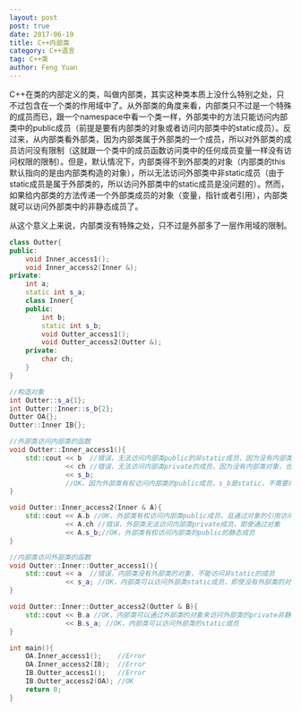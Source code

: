 ```yaml
---
layout: post
post: true
date: 2017-06-19
title: C++内部类
category: C++语言
tag: C++类
author: Feng Yuan
---
```


C++在类的内部定义的类，叫做内部类，其实这种类本质上没什么特别之处，只不过包含在一个类的作用域中了。从外部类的角度来看，内部类只不过是一个特殊的成员而已，跟一个namespace中看一个类一样，外部类中的方法只能访问内部类中的public成员（前提是要有内部类的对象或者访问内部类中的static成员）。反过来，从内部类看外部类，因为内部类属于外部类的一个成员，所以对外部类的成员访问没有限制（这就跟一个类中的成员函数访问类中的任何成员变量一样没有访问权限的限制）。但是，默认情况下，内部类得不到外部类的对象（内部类的this默认指向的是由内部类构造的对象），所以无法访问外部类中非static成员（由于static成员是属于外部类的，所以访问外部类中的static成员是没问题的）。然而，如果给内部类的方法传递一个外部类成员的对象（变量，指针或者引用），内部类就可以访问外部类中的非静态成员了。
	
从这个意义上来说，内部类没有特殊之处，只不过是外部多了一层作用域的限制。

```c++
class Outter{
public:
    void Inner_access1();
    void Inner_access2(Inner &);
private:
    int a;
    static int s_a;
    class Inner{
    public:
        int b;
        static int s_b;
        void Outter_access1();
        void Outter_access2(Outter &);
    private:
        char ch;
    }
}

//构造对象
int Outter::s_a{1};
int Outter::Inner::s_b{2};
Outter OA{};
Outter::Inner IB{};

//外部类访问内部类的函数
void Outter::Inner_access1(){
    std::cout << b  //错误，无法访问内部类public的非static成员，因为没有内部类对象
              << ch //错误，无法访问内部类private的成员，因为没有内部类对象，也没有访问权限
              << s_b;
              //OK，因为外部类有权访问内部类的public成员，s_b是static，不需要内部类对象即可访问
}

void Outter::Inner_access2(Inner & A){
    std::cout << A.b //OK，外部类有权访问内部类public成员，且通过对象的引用访问
              << A.ch //错误，外部类无法访问内部类private成员，即使通过对象
              << A.s_b;//OK，外部类有权访问内部类的public的静态成员
}

//内部类访问外部类的函数
void Outter::Inner::Outter_access1(){
    std::cout << a  //错误，内部类没有外部类的对象，不能访问非static的成员
              << s_a; //OK，内部类可以访问外部类static成员，即使没有外部类的对象
}

void Outter::Inner::Outter_access2(Outter & B){
    std::cout << B.a //OK，内部类可以通过外部类的对象来访问外部类的private非静态成员
              << B.s_a; //OK，内部类可以访问外部类的static成员
}

int main(){
    OA.Inner_access1();    //Error
    OA.Inner_access2(IB);  //Error
    IB.Outter_access1();   //Error
    IB.Outter_access2(OA); //OK
    return 0;
}
```